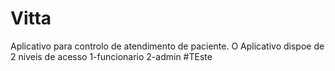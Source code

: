# Vitta
 Aplicativo para controlo de atendimento de paciente.
 O Aplicativo dispoe de 2 niveis de acesso
 1-funcionario
 2-admin
 #TEste
 
